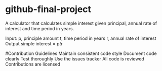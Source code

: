 # github-final-project

A calculator that calculates simple interest given principal, annual rate of interest and time period in years.

Input:
  p, principle amount
  t, time period in years
  r, annual rate of interest
Output
  simple interest = p*t*r

#Contribution Guidelines
  Maintain consistent code style
  Document code clearly
  Test thoroughly
  Use the issues tracker
  All code is reviewed
  Contributions are licensed
